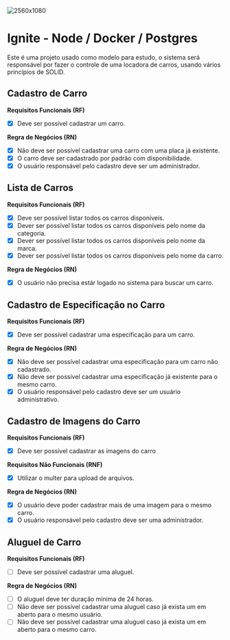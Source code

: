 ![2560x1080](https://www.notion.so/image/https%3A%2F%2Fs3-us-west-2.amazonaws.com%2Fsecure.notion-static.com%2Fb66a498c-2515-4254-a448-513a21d2e6b4%2FCapa_-_Notion_(3).png?table=block&id=8011b127-fe79-4183-be1e-fad96afe5663&width=2280&userId=598d24f2-b067-44c5-b150-77aa693ee446&cache=v2)
# Ignite - Node / Docker / Postgres
Este é uma projeto usado como modelo para estudo, o sistema será responsável por fazer o controle de uma locadora de carros, usando vários princípios de SOLID.

## Cadastro de Carro

**Requisitos Funcionais (RF)**
- [x] Deve ser possível cadastrar um carro.

**Regra de Negócios (RN)**
- [x] Não deve ser possível cadastrar uma carro com uma placa já existente.
- [x] O carro deve ser cadastrado por padrão com disponibilidade.
- [x] O usuário responsável pelo cadastro deve ser um administrador.

## Lista de Carros

**Requisitos Funcionais (RF)**
- [x] Deve ser possível listar todos os carros disponíveis.
- [x] Dever ser possível listar todos os carros disponíveis pelo nome da categoria.
- [x] Dever ser possível listar todos os carros disponíveis pelo nome da marca.
- [x] Dever ser possível listar todos os carros disponíveis pelo nome da carro.

**Regra de Negócios (RN)**
- [x] O usuário não precisa estár logado no sistema para buscar um carro.

## Cadastro de Especificação no Carro

**Requisitos Funcionais (RF)**
- [x] Deve ser possível cadastrar uma especificação para um carro.

**Regra de Negócios (RN)**
- [x] Não deve ser possível cadastrar uma especificação para um carro não cadastrado.
- [x] Não deve ser possível cadastrar uma especificação já existente para o mesmo carro.
- [x] O usuário responsável pelo cadastro deve ser um usuário administrativo.

## Cadastro de Imagens do Carro

**Requisitos Funcionais (RF)**
- [x] Deve ser possível cadastrar as imagens do carro

**Requisitos Não Funcionais (RNF)**
- [x] Utilizar o multer para upload de arquivos.

**Regra de Negócios (RN)**
- [x] O usuário deve poder cadastrar mais de uma imagem para o mesmo carro.
- [x] O usuário responsável pelo cadastro deve ser uma administrador.

## Aluguel de Carro

**Requisitos Funcionais (RF)**
- [ ] Deve ser possível cadastrar uma aluguel.

**Regra de Negócios (RN)**
- [ ] O aluguel deve ter duração mínima de 24 horas.
- [ ] Não deve ser possível cadastrar uma aluguel caso já exista um em aberto para o mesmo usuário.
- [ ] Não deve ser possível cadastrar uma aluguel caso já exista um em aberto para o mesmo carro.